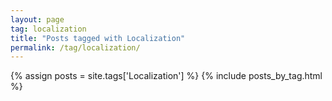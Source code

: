 ```yaml
---
layout: page
tag: localization
title: "Posts tagged with Localization"
permalink: /tag/localization/
---
```


{% assign posts = site.tags['Localization'] %}
{% include posts_by_tag.html %}
